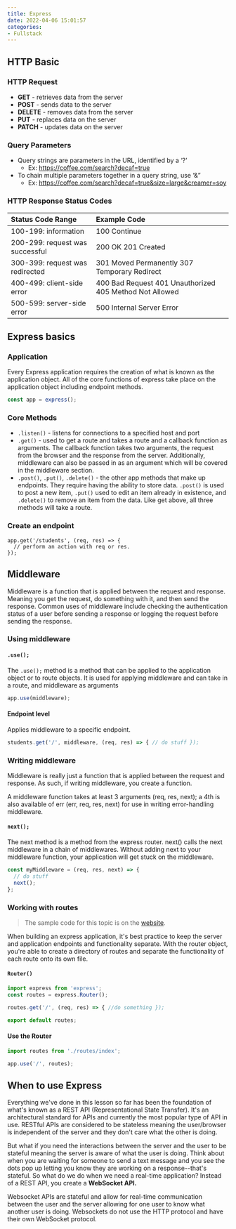 ```yaml
---
title: Express
date: 2022-04-06 15:01:57
categories: 
- Fullstack
---
```


## HTTP Basic

### HTTP Request

- **GET** - retrieves data from the server
- **POST** - sends data to the server
- **DELETE** - removes data from the server
- **PUT** - replaces data on the server
- **PATCH** - updates data on the server

### Query Parameters

- Query strings are parameters in the URL, identified by a ‘?’
  - Ex: https://coffee.com/search?decaf=true
- To chain multiple parameters together in a query string, use ‘&”
  - Ex: https://coffee.com/search?decaf=true&size=large&creamer=soy

### HTTP Response Status Codes

| Status Code Range               | Example Code                                            |
| :------------------------------ | :------------------------------------------------------ |
| 100-199: information            | 100 Continue                                            |
| 200-299: request was successful | 200 OK 201 Created                                      |
| 300-399: request was redirected | 301 Moved Permanently 307 Temporary Redirect            |
| 400-499: client-side error      | 400 Bad Request 401 Unauthorized 405 Method Not Allowed |
| 500-599: server-side error      | 500 Internal Server Error                               |

## Express basics

### Application

Every Express application requires the creation of what is known as the application object. All of the core functions of express take place on the application object including endpoint methods.

```js
const app = express();
```

### Core Methods

- `.listen()` - listens for connections to a specified host and port
- `.get()` - used to get a route and takes a route and a callback function as arguments. The callback function takes two arguments, the request from the browser and the response from the server. Additionally, middleware can also be passed in as an argument which will be covered in the middleware section.
- `.post()`, `.put()`, `.delete()` - the other app methods that make up endpoints. They require having the ability to store data. `.post()` is used to post a new item, `.put()` used to edit an item already in existence, and `.delete()` to remove an item from the data. Like get above, all three methods will take a route.

### Create an endpoint

```tsx
app.get('/students', (req, res) => {
  // perform an action with req or res. 
});
```

## Middleware

Middleware is a function that is applied between the request and response. Meaning you get the request, do something with it, and then send the response. Common uses of middleware include checking the authentication status of a user before sending a response or logging the request before sending the response.

### Using middleware

#### `.use();`

The `.use();` method is a method that can be applied to the application object or to route objects. It is used for applying middleware and can take in a route, and middleware as arguments

```javascript
app.use(middleware);
```

#### Endpoint level

Applies middleware to a specific endpoint.

```javascript
students.get('/', middleware, (req, res) => { // do stuff });
```

### Writing middleware

Middleware is really just a function that is applied between the request and response. As such, if writing middleware, you create a function.

A middleware function takes at least 3 arguments (req, res, next); a 4th is also available of err (err, req, res, next) for use in writing error-handling middleware.

#### `next();`

The next method is a method from the express router. next() calls the next middleware in a chain of middlewares. Without adding next to your middleware function, your application will get stuck on the middleware.

```javascript
const myMiddleware = (req, res, next) => {
  // do stuff
  next();
};
```

### Working with routes

> The sample code for this topic is on the [website](https://github.com/Qianhongbo/JavaScript/tree/master/work_with_routes).

When building an express application, it's best practice to keep the server and application endpoints and functionality separate. With the router object, you're able to create a directory of routes and separate the functionality of each route onto its own file.

#### `Router()`

```js
import express from 'express';   
const routes = express.Router();

routes.get('/', (req, res) => { //do something });

export default routes;
```

#### Use the Router

```js
import routes from './routes/index';

app.use('/', routes);
```

## When to use Express

Everything we've done in this lesson so far has been the foundation of what's known as a REST API (Representational State Transfer). It's an architectural standard for APIs and currently the most popular type of API in use. RESTful APIs are considered to be stateless meaning the user/browser is independent of the server and they don't care what the other is doing.

But what if you need the interactions between the server and the user to be stateful meaning the server is aware of what the user is doing. Think about when you are waiting for someone to send a text message and you see the dots pop up letting you know they are working on a response--that's stateful. So what do we do when we need a real-time application? Instead of a REST API, you create a **WebSocket API.**

Websocket APIs are stateful and allow for real-time communication between the user and the server allowing for one user to know what another user is doing. Websockets do not use the HTTP protocol and have their own WebSocket protocol.
